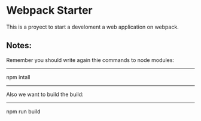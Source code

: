 # Webpack Starter

This is a proyect to start a develoment a web application on webpack.

## Notes:

Remember you should write again thie commands to node modules:
******
npm intall
*********

Also we want to build the build:
*********
npm run build


